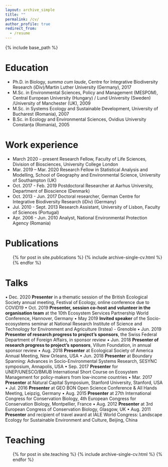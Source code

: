 ```yaml
---
layout: archive_simple
title: ""
permalink: /cv/
author_profile: true
redirect_from:
  - /resume
---
```


{% include base_path %}

Education
======
* Ph.D. in Biology, _summa cum laude_, Centre for Integrative Biodiversity Research (iDiv)/Martin Luther University (Germany), 2017
* M.Sc. in Environmental Sciences, Policy and Management (MESPOM), Central European University (Hungary) / Lund University (Sweden) /University of Manchester (UK), 2009
* M.Sc. in Systems Ecology and Sustainable Development, University of Bucharest (Romania), 2007
* B.Sc. in Ecology and Environmental Sciences, Ovidius University Constanța (Romania), 2005

Work experience
======
* March 2020 – present 	  Research Fellow, Faculty of Life Sciences, Division of Biosciences, University College London
* Mar. 2019 – Mar. 2020 	Research Fellow in Statistical Analysis and Modelling, School of Geography and Environmental Science, University of Southampton (UK)
* Oct. 2017 - Feb. 2019 	Postdoctoral Researcher at Aarhus University, Department of Bioscience (Denmark)
* Oct. 2013 - Jun. 2017 	Doctoral researcher, German Centre for Integrative Biodiversity Research (iDiv) (Germany)
* Jul. 2010 - Sept. 2013 	Research Assistant, University of Lisbon, Faculty of Sciences (Portugal)
* Apr. 2006 - Jun. 2010 	Analyst, National Environmental Protection Agency (Romania)

Publications
======
  <ul>{% for post in site.publications %}
    {% include archive-single-cv.html %}
  {% endfor %}</ul>
  
Talks
======
•	Dec. 2020	  **Presenter** in a thematic session of the British Ecological Society annual meeting, Festival of Ecology, online conference due to COVID19
•	Oct. 2019 	**Presenter, session co-host and volunteer in the organisation team** at the 10th Ecosystem Services Partnership World Conference, Hannover, Germany
•	May 2019 	  **Invited speaker** of the Socio-ecosystems seminar at National Research Institute of Science and Technology for Environment and Agriculture (Irstea) - Grenoble
•	Jun. 2019 	**Presenter of research progress to project’s sponsors**, the Swiss Federal Department of Foreign Affairs, in sponsor review
•	Jun. 2018 	**Presenter of research progress to project’s sponsors**, Villum Foundation, in annual sponsor review 
•	Aug. 2018 	**Presenter** at Ecological Society of America Annual Meeting, New Orleans, USA
•	Jun. 2018 	**Presenter** at Boundary Spanning: Advances in Socio-Environmental Systems Research, SESYNC symposium, Annapolis, USA
•	Sep. 2017 	**Presenter** for UNEP/UNESCO/BMUB International Short Course on Ecosystem Management for policy-makers from low-income countries
•	Mar. 2017  	**Presenter** at Natural Capital Symposium, Stanford University, Stanford, USA
•	Jul. 2016 	**Presenter** at GEO BON Open Science Conference & All Hands Meeting, Leipzig, Germany 
•	Aug. 2015 	**Presenter** at 27th International Congress for Conservation Biology, 4th European Congress for Conservation Biology, Montpellier, France 
•	Aug. 2012 	**Presenter** at 3rd European Congress of Conservation Biology, Glasgow, UK 
•	Aug. 2011 	**Presenter** and recipient of travel award at IALE World Congress: Landscape Ecology for Sustainable Environment and Culture, Beijing, China
  
Teaching
======
  <ul>{% for post in site.teaching %}
    {% include archive-single-cv.html %}
  {% endfor %}</ul>
  

